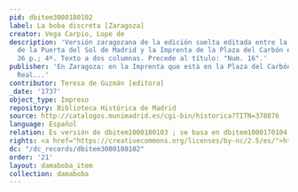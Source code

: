 ```yaml
---
pid: dbitem3000180102
label: La boba discreta [Zaragoza]
creator: Vega Carpio, Lope de
description: 'Versión zaragozana de la edición suelta editada entre la Lonja de Comedias
  de la Puerta del Sol de Madrid y la Imprenta de la Plaza del Carbón en Zaragoza.
  36 p.; 4º. Texto a dos columnas. Precede al título: "Num. 16".'
publisher: 'En Zaragoza: en la Imprenta que està en la Plaza del Carbón sobre el Peso
  Real...'
contributor: Teresa de Guzmán [editora]
_date: '1737'
object_type: Impreso
repository: Biblioteca Histórica de Madrid
source: http://catalogos.munimadrid.es/cgi-bin/historica?TITN=378876
language: Español
relation: Es versión de dbitem1000180103 ; se basa en dbitem1000170104
rights: <a href="https://creativecommons.org/licenses/by-nc/2.5/es/">https://creativecommons.org/licenses/by-nc/2.5/es/</a>
dc: "/dc_records/dbitem3000180102"
order: '21'
layout: damaboba_item
collection: damaboba
---
```

